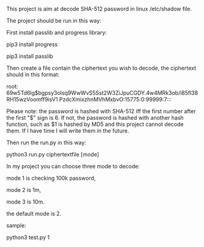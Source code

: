 This project is aim at decode SHA-512 password in linux /etc/shadow file.

The project should be run in this way:

First install passlib and progress library:

pip3 install progress

pip3 install passlib

Then create a file contain the ciphertext you wish to decode, the ciphertext should in this format:

root: $6$9w5Td6lg$bgpsy3olsq9WwWvS5Sst2W3ZiJpuCGDY.4w4MRk3ob/i85fl38RH15wzVoomff9isV1 PzdcXmixzhnMVhMxbvO:15775:0:99999:7:::

Please note: the password is hashed with SHA-512 iff the first number after the first "$" sign is 6. If not, the password is hashed with another hash function, such as $1 is hashed by MD5 and this project cannot decode them. If I have time I will write them in the future.


Then run the run.py in this way:

python3 run.py ciphertextfile [mode]

In my project you can choose three mode to decode:

mode 1 is checking 100k password,

mode 2 is 1m,

mode 3 is 10m.

the default mode is 2.

sample:

python3 test.py 1
